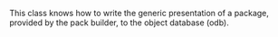 This class knows how to write the generic presentation of a package, provided by the pack builder, to the object database (odb). 	